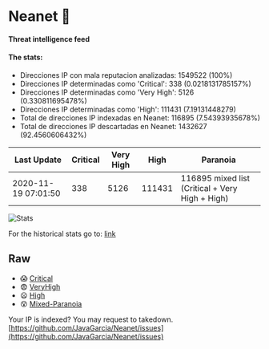 # Neanet :hocho:
#### Threat intelligence feed
#### The stats:

- Direcciones IP con mala reputacion analizadas: 1549522 (100%)
- Direcciones IP determinadas como 'Critical':  338 (0.0218131785157%)
- Direcciones IP determinadas como 'Very High':  5126 (0.330811695478%)
- Direcciones IP determinadas como 'High':  111431 (7.19131448279)
- Total de direcciones IP indexadas en Neanet:  116895 (7.54393935678%)
- Total de direcciones IP descartadas en Neanet:  1432627 (92.4560606432%)

| Last Update | Critical | Very High | High | Paranoia |
| --- | --- | --- | --- | --- |
| 2020-11-19 07:01:50 | 338 | 5126 | 111431 | 116895 mixed list (Critical + Very High + High)|

![Stats](https://docs.google.com/spreadsheets/d/e/2PACX-1vSnaNMIXVabIpDJjufMlzH7poXnshF3mgd8Is1g9ytUEzVsP5my4Trn8f-xkoLLQ38xpL3HtmUexLo6/pubchart?oid=501124687&format=image)

For the historical stats go to: [link](/stats.csv)
## Raw
- :scream: [Critical](https://raw.githubusercontent.com/JavaGarcia/Neanet/master/blacklists/neanet_critical.txt)
- :fearful: [VeryHigh](https://raw.githubusercontent.com/JavaGarcia/Neanet/master/blacklists/neanet_veryHigh.txtt)
- :frowning: [High](https://raw.githubusercontent.com/JavaGarcia/Neanet/master/blacklists/neanet_high.txt)
- :dizzy_face: [Mixed-Paranoia](https://raw.githubusercontent.com/JavaGarcia/Neanet/master/blacklists/neanet_all.txt)


Your IP is indexed? You may request to takedown. [https://github.com/JavaGarcia/Neanet/issues](https://github.com/JavaGarcia/Neanet/issues)









































































































































































































































































































































































































































































































































































































































































































































































































































































































































































































































































































































































































































































































































































































































































































































































































































































































































































































































































































































































































































































































































































































































































































































